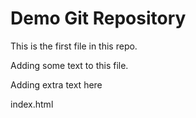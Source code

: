 # Demo Git Repository

This is the first file in this repo.

Adding some text to this file.

Adding extra text here

index.html
